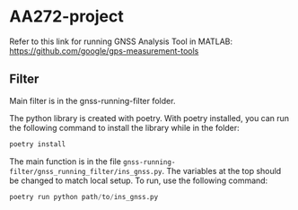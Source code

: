 # AA272-project

Refer to this link for running GNSS Analysis Tool in MATLAB:
https://github.com/google/gps-measurement-tools

## Filter

Main filter is in the gnss-running-filter folder.

The python library is created with poetry. With poetry installed, you can run the following command to install the library while in the folder:

```python
poetry install
```

The main function is in the file `gnss-running-filter/gnss_running_filter/ins_gnss.py`. The variables at the top should be changed to match local setup. To run, use the following command:

```python
poetry run python path/to/ins_gnss.py
```
